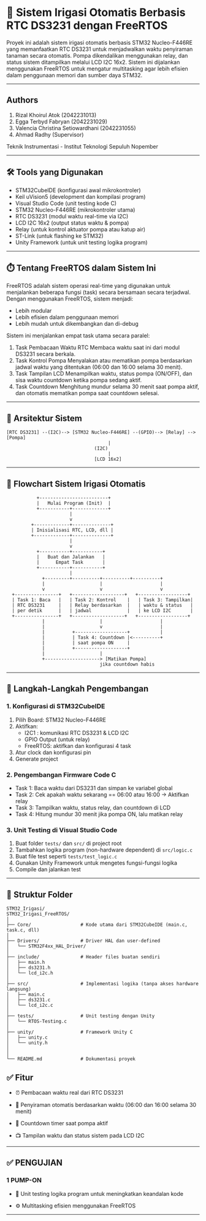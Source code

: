 # 🌱 Sistem Irigasi Otomatis Berbasis RTC DS3231 dengan FreeRTOS

Proyek ini adalah sistem irigasi otomatis berbasis STM32 Nucleo-F446RE yang memanfaatkan RTC DS3231 untuk menjadwalkan waktu penyiraman tanaman secara otomatis. Pompa dikendalikan menggunakan relay, dan status sistem ditampilkan melalui LCD I2C 16x2. Sistem ini dijalankan menggunakan FreeRTOS untuk mengatur multitasking agar lebih efisien dalam penggunaan memori dan sumber daya STM32.

---

## Authors
1. Rizal Khoirul Atok (2042231013)
2. Egga Terbyd Fabryan (2042231029)
3. Valencia Christina Setiowardhani (2042231055)
4. Ahmad Radhy (Supervisor)

Teknik Instrumentasi - Institut Teknologi Sepuluh Nopember

---

## 🛠️ Tools yang Digunakan

- STM32CubeIDE (konfigurasi awal mikrokontroler)
- Keil uVision5 (development dan kompilasi program)
- Visual Studio Code (unit testing kode C)
- STM32 Nucleo-F446RE (mikrokontroler utama)
- RTC DS3231 (modul waktu real-time via I2C)
- LCD I2C 16x2 (output status waktu & pompa)
- Relay (untuk kontrol aktuator pompa atau katup air)
- ST-Link (untuk flashing ke STM32)
- Unity Framework (untuk unit testing logika program)

---

## ⏱️ Tentang FreeRTOS dalam Sistem Ini
FreeRTOS adalah sistem operasi real-time yang digunakan untuk menjalankan beberapa fungsi (task) secara bersamaan secara terjadwal. Dengan menggunakan FreeRTOS, sistem menjadi:

- Lebih modular
- Lebih efisien dalam penggunaan memori
- Lebih mudah untuk dikembangkan dan di-debug

Sistem ini menjalankan empat task utama secara paralel:

1. Task Pembacaan Waktu RTC
Membaca waktu saat ini dari modul DS3231 secara berkala.
2. Task Kontrol Pompa
Menyalakan atau mematikan pompa berdasarkan jadwal waktu yang ditentukan (06:00 dan 16:00 selama 30 menit).
3. Task Tampilan LCD
Menampilkan waktu, status pompa (ON/OFF), dan sisa waktu countdown ketika pompa sedang aktif.
4. Task Countdown
Menghitung mundur selama 30 menit saat pompa aktif, dan otomatis mematikan pompa saat countdown selesai.

---

## 🧱 Arsitektur Sistem

```plaintext
[RTC DS3231] --(I2C)--> [STM32 Nucleo-F446RE] --(GPIO)--> [Relay] --> [Pompa]
                                     |
                                (I2C)
                                     |
                                [LCD 16x2]

```
---

## 🔁 Flowchart Sistem Irigasi Otomatis
```plaintext
           +-------------------------+
           |   Mulai Program (Init)  |
           +-----------+-------------+
                       |
                       v
         +-------------+--------------+
         | Inisialisasi RTC, LCD, dll |
         +-------------+--------------+
                       |
                       v
           +-----------+-----------+
           |   Buat dan Jalankan   |
           |      Empat Task       |
           +-----------+-----------+
                       |
             +---------+----------+----------+----------+
             |                    |                     |
             v                    v                     v
  +----------------+   +-------------------+   +------------------+
  | Task 1: Baca   |   | Task 2: Kontrol    |   | Task 3: Tampilkan|
  | RTC DS3231     |   | Relay berdasarkan  |   | waktu & status   |
  | per detik      |   | jadwal             |   | ke LCD I2C       |
  +----------------+   +-------------------+   +------------------+
             |                    |                     |
             |                    v                     |
             |          +-------------------+           |
             |          | Task 4: Countdown |<----------+
             |          | saat pompa ON     |
             |          +-------------------+
             |                    |
             +--------------------> [Matikan Pompa]
                                  jika countdown habis

```
---

## 🔧 Langkah-Langkah Pengembangan

### 1. Konfigurasi di STM32CubeIDE

1. Pilih Board: STM32 Nucleo-F446RE  
2. Aktifkan:
   - I2C1 : komunikasi RTC DS3231 & LCD I2C
   - GPIO Output (untuk relay)
   - FreeRTOS: aktifkan dan konfigurasi 4 task
3. Atur clock dan konfigurasi pin
4. Generate project

### 2. Pengembangan Firmware Code C

- Task 1: Baca waktu dari DS3231 dan simpan ke variabel global
- Task 2: Cek apakah waktu sekarang == 06:00 atau 16:00 → Aktifkan relay
- Task 3: Tampilkan waktu, status relay, dan countdown di LCD
- Task 4: Hitung mundur 30 menit jika pompa ON, lalu matikan relay

### 3. Unit Testing di Visual Studio Code

1. Buat folder `tests/` dan `src/` di project root  
2. Tambahkan logika program (non-hardware dependent) di `src/logic.c`  
3. Buat file test seperti `tests/test_logic.c`  
4. Gunakan Unity Framework untuk mengetes fungsi-fungsi logika  
5. Compile dan jalankan test

---

## 📁 Struktur Folder

```plaintext
STM32_Irigasi/
STM32_Irigasi_FreeRTOS/
│
├── Core/                  # Kode utama dari STM32CubeIDE (main.c, task.c, dll)
│
├── Drivers/               # Driver HAL dan user-defined
│   └── STM32F4xx_HAL_Driver/
│
├── include/               # Header files buatan sendiri
│   ├── main.h
│   ├── ds3231.h
│   └── lcd_i2c.h
│
├── src/                   # Implementasi logika (tanpa akses hardware langsung)
│   ├── main.c
│   ├── ds3231.c
│   └── lcd_i2c.c
│
├── tests/                 # Unit testing dengan Unity
│   └── RTOS-Testing.c
│
├── unity/                 # Framework Unity C
│   ├── unity.c
│   └── unity.h
│
│
└── README.md              # Dokumentasi proyek

```


## ✅ Fitur

- ⏰ Pembacaan waktu real dari RTC DS3231

- 🚿 Penyiraman otomatis berdasarkan waktu (06:00 dan 16:00 selama 30 menit)

- 🔁 Countdown timer saat pompa aktif

- 📺 Tampilan waktu dan status sistem pada LCD I2C

---

## ✅ PENGUJIAN
### 1 PUMP-ON


- 🧪 Unit testing logika program untuk meningkatkan keandalan kode

- ⚙️ Multitasking efisien menggunakan FreeRTOS

---
